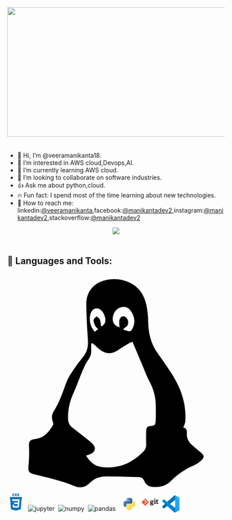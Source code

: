 <div align="center">
  <img src="https://media.giphy.com/media/dWesBcTLavkZuG35MI/giphy.gif" width="600" height="300"/>
</div><br>

- 👋 Hi, I’m @veeramanikanta18.
- 👀 I’m interested in AWS cloud,Devops,AI.
- 🌱 I’m currently learning AWS cloud.
- 💞️ I’m looking to collaborate on software industries.
- 👍 Ask me about python,cloud.
- 🔥 Fun fact: I spend most of the time learning about new technologies.
- 🔗 How to reach me: linkedin:[@veeramanikanta](https://www.linkedin.com/in/veera-manikanta-997b0720b),facebook:[@manikantadev2](https://www.facebook.com/settings?tab=account&section=username),instagram:[@manikantadev2](https://www.instagram.com/manikantadev2/),stackoverflow:[@manikantadev2](https://stackoverflow.com/users/18375454/veeramanikanta)

<div id="header" align="center">
  <img src="https://media.giphy.com/media/M9gbBd9nbDrOTu1Mqx/giphy.gif" width="100"/>
</div><br>

## 🧰 Languages and Tools:
<div>
<svg xmlns="http://www.w3.org/2000/svg" viewBox="0 0 128 128"><path fill-rule="evenodd" clip-rule="evenodd" d="M113.823 104.595c-1.795-1.478-3.629-2.921-5.308-4.525-1.87-1.785-3.045-3.944-2.789-6.678.147-1.573-.216-2.926-2.113-3.452.446-1.154.864-1.928 1.033-2.753.188-.92.178-1.887.204-2.834.264-9.96-3.334-18.691-8.663-26.835-2.454-3.748-5.017-7.429-7.633-11.066-4.092-5.688-5.559-12.078-5.633-18.981a47.564 47.564 0 00-1.081-9.475C80.527 11.956 77.291 7.233 71.422 4.7c-4.497-1.942-9.152-2.327-13.901-1.084-6.901 1.805-11.074 6.934-10.996 14.088.074 6.885.417 13.779.922 20.648.288 3.893-.312 7.252-2.895 10.34-2.484 2.969-4.706 6.172-6.858 9.397-1.229 1.844-2.317 3.853-3.077 5.931-2.07 5.663-3.973 11.373-7.276 16.5-1.224 1.9-1.363 4.026-.494 6.199.225.563.363 1.429.089 1.882-2.354 3.907-5.011 7.345-10.066 8.095-3.976.591-4.172 1.314-4.051 5.413.1 3.337.061 6.705-.28 10.021-.363 3.555.008 4.521 3.442 5.373 7.924 1.968 15.913 3.647 23.492 6.854 3.227 1.365 6.465.891 9.064-1.763 2.713-2.771 6.141-3.855 9.844-3.859 6.285-.005 12.572.298 18.86.369 1.702.02 2.679.653 3.364 2.199.84 1.893 2.26 3.284 4.445 3.526 4.193.462 8.013-.16 11.19-3.359 3.918-3.948 8.436-7.066 13.615-9.227 1.482-.619 2.878-1.592 4.103-2.648 2.231-1.922 2.113-3.146-.135-5zM62.426 24.12c.758-2.601 2.537-4.289 5.243-4.801 2.276-.43 4.203.688 5.639 3.246 1.546 2.758 2.054 5.64.734 8.658-1.083 2.474-1.591 2.707-4.123 1.868-.474-.157-.937-.343-1.777-.652.708-.594 1.154-1.035 1.664-1.382 1.134-.772 1.452-1.858 1.346-3.148-.139-1.694-1.471-3.194-2.837-3.175-1.225.017-2.262 1.167-2.4 2.915-.086 1.089.095 2.199.173 3.589-3.446-1.023-4.711-3.525-3.662-7.118zm-12.75-2.251c1.274-1.928 3.197-2.314 5.101-1.024 2.029 1.376 3.547 5.256 2.763 7.576-.285.844-1.127 1.5-1.716 2.241l-.604-.374c-.23-1.253-.276-2.585-.757-3.733-.304-.728-1.257-1.184-1.919-1.762-.622.739-1.693 1.443-1.757 2.228-.088 1.084.477 2.28.969 3.331.311.661 1.001 1.145 1.713 1.916l-1.922 1.51c-3.018-2.7-3.915-8.82-1.871-11.909zM87.34 86.075c-.203 2.604-.5 2.713-3.118 3.098-1.859.272-2.359.756-2.453 2.964a101.744 101.744 0 00-.012 7.753c.061 1.77-.537 3.158-1.755 4.393-6.764 6.856-14.845 10.105-24.512 8.926-4.17-.509-6.896-3.047-9.097-6.639.98-.363 1.705-.607 2.412-.894 3.122-1.27 3.706-3.955 1.213-6.277-1.884-1.757-3.986-3.283-6.007-4.892-1.954-1.555-3.934-3.078-5.891-4.629-1.668-1.323-2.305-3.028-2.345-5.188-.094-5.182.972-10.03 3.138-14.747 1.932-4.209 3.429-8.617 5.239-12.885.935-2.202 1.906-4.455 3.278-6.388 1.319-1.854 2.134-3.669 1.988-5.94-.084-1.276-.016-2.562-.016-3.843l.707-.352c1.141.985 2.302 1.949 3.423 2.959 4.045 3.646 7.892 3.813 12.319.67 1.888-1.341 3.93-2.47 5.927-3.652.497-.294 1.092-.423 1.934-.738 2.151 5.066 4.262 10.033 6.375 15 1.072 2.524 1.932 5.167 3.264 7.547 2.671 4.775 4.092 9.813 4.07 15.272-.012 2.83.137 5.67-.081 8.482z"/></svg>
<img src="https://github.com/devicons/devicon/blob/master/icons/css3/css3-plain-wordmark.svg"  title="CSS3" alt="CSS" width="40" height="40"/>&nbsp;
<img src="https://img.shields.io/badge/jupyter-%23FA0F00.svg?style=for-the-badge&logo=jupyter&logoColor=white" title="jupyter" alt="jupyter"/>&nbsp;
<img src="https://img.shields.io/badge/numpy-%23013243.svg?style=for-the-badge&logo=numpy&logoColor=white" title="numpy" alt="numpy"/>&nbsp;
<img src="https://img.shields.io/badge/pandas-%23150458.svg?style=for-the-badge&logo=pandas&logoColor=white" title="pandas" alt="pandas"/>&nbsp;                                                          
<img src="https://raw.githubusercontent.com/github/explore/80688e429a7d4ef2fca1e82350fe8e3517d3494d/topics/python/python.png" alt="Python" height="40" style="vertical-align:top; margin:4px">
<img src="https://github.com/devicons/devicon/blob/master/icons/git/git-original-wordmark.svg" title="Git" **alt="Git" width="40" height="40"/>
<img src="https://raw.githubusercontent.com/github/explore/80688e429a7d4ef2fca1e82350fe8e3517d3494d/topics/visual-studio-code/visual-studio-code.png" alt="VS Code" height="40" style="vertical-align:top; margin:4px">
</div>



